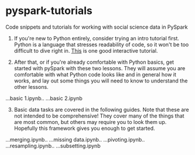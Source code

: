 # pyspark-tutorials
Code snippets and tutorials for working with social science data in PySpark

1. If you're new to Python entirely, consider trying an intro tutorial first.  
Python is a language that stresses readability of code, so it won't be too
difficult to dive right in.  [This](http://www.learnpython.org/en/Hello%2C_World%21 "Interactive Python Tutorial") is one good interactive tutorial.


2. After that, or if you're already comfortable with Python basics, get started
with pySpark with these two lessons.  They will assume you are comfortable with 
what Python code looks like and in general how it works, and lay out some things 
you will need to know to understand the other lessons.

...basic 1.ipynb..
...basic 2.ipynb

3. Basic data tasks are covered in the following guides.  Note that these are not
intended to be comprehensive!  They cover many of the things that are most
common, but others may require you to look them up.  Hopefully this framework
gives you enough to get started.

...merging.ipynb..
...missing data.ipynb..
...pivoting.ipynb..
...resampling.ipynb..
...subsetting.ipynb

